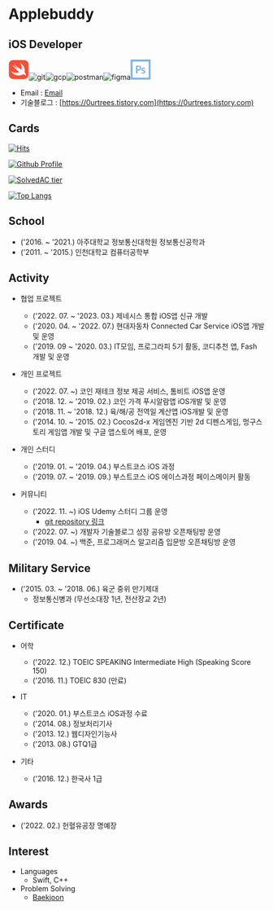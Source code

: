 

# Applebuddy

## iOS Developer

<img src="https://raw.githubusercontent.com/devicons/devicon/master/icons/swift/swift-original.svg" alt="swift" width="40" height="40"/><img src="https://www.vectorlogo.zone/logos/git-scm/git-scm-icon.svg" alt="git" width="40" height="40"/><img src="https://www.vectorlogo.zone/logos/google_cloud/google_cloud-icon.svg" alt="gcp" width="40" height="40"/><img src="https://www.vectorlogo.zone/logos/getpostman/getpostman-icon.svg" alt="postman" width="40" height="40"/><img src="https://www.vectorlogo.zone/logos/figma/figma-icon.svg" alt="figma" width="40" height="40"/><img src="https://raw.githubusercontent.com/devicons/devicon/master/icons/photoshop/photoshop-line.svg" alt="photoshop" width="40" height="40"/>

- Email : [Email](mailto:eagermin92@gmail.com)
- 기술블로그 : [https://0urtrees.tistory.com](https://0urtrees.tistory.com)


## Cards

[![Hits](https://hits.seeyoufarm.com/api/count/incr/badge.svg?url=https%3A%2F%2Fgithub.com%2Fapplebuddy)](https://github.com/applebuddy)

[![Github Profile](https://github-readme-stats.vercel.app/api?username=applebuddy&count_private=true&hide=contribs,prs&show_icons=true&theme=vue-dark)](https://github.com/applebuddy)

[![SolvedAC tier](http://mazassumnida.wtf/api/v2/generate_badge?boj=applebuddy)](https://solved.ac/applebuddy)

[![Top Langs](https://github-readme-stats.vercel.app/api/top-langs/?username=applebuddy&layout=compact&hide=Visual%20Basic)](https://github.com/anuraghazra/github-readme-stats)


## School

- ('2016. ~ '2021.) 아주대학교 정보통신대학원 정보통신공학과
- ('2011. ~ '2015.) 인천대학교 컴퓨터공학부

## Activity

- 협업 프로젝트
  - ('2022. 07. ~ '2023. 03.) 제네시스 통합 iOS앱 신규 개발
  - ('2020. 04. ~ '2022. 07.) 현대자동차 Connected Car Service iOS앱 개발 및 운영
  - ('2019. 09 ~ '2020. 03.) IT모임, 프로그라피 5기 활동, 코디추천 앱, Fash 개발 및 운영

- 개인 프로젝트
  - ('2022. 07. ~) 코인 재테크 정보 제공 서비스, 톰비트 iOS앱 운영
  - ('2018. 12. ~ '2019. 02.) 코인 가격 푸시알람앱 iOS개발 및 운영
  - ('2018. 11. ~ '2018. 12.) 육/해/공 전역일 계산앱 iOS개발 및 운영
  - ('2014. 10. ~ '2015. 02.) Cocos2d-x 게임엔진 기반 2d 디펜스게임, 멍구스토리 게임앱 개발 및 구글 앱스토어 배포, 운영

- 개인 스터디
  - ('2019. 01. ~ '2019. 04.) 부스트코스 iOS 과정
  - ('2019. 07. ~ '2019. 09.) 부스트코스 iOS 에이스과정 페이스메이커 활동

- 커뮤니티
  - ('2022. 11. ~) iOS Udemy 스터디 그룹 운영
    - [git repository 링크](https://github.com/orgs/iOS-Udemy-Study-Group/repositories)
  - ('2022. 07. ~) 개발자 기술블로그 성장 공유방 오픈채팅방 운영
  - ('2019. 04. ~) 백준, 프로그래머스 알고리즘 입문방 오픈채팅방 운영


## Military Service
- ('2015. 03. ~ '2018. 06.) 육군 중위 만기제대
  - 정보통신병과 (무선소대장 1년, 전산장교 2년)

## Certificate

- 어학
  - ('2022. 12.) TOEIC SPEAKING Intermediate High (Speaking Score 150)
  - ('2016. 11.) TOEIC 830 (만료)

- IT
  - ('2020. 01.) 부스트코스 iOS과정 수료
  - ('2014. 08.) 정보처리기사 
  - ('2013. 12.) 웹디자인기능사 
  - ('2013. 08.) GTQ1급

- 기타
  - ('2016. 12.) 한국사 1급


## Awards

- ('2022. 02.) 헌혈유공장 명예장


## Interest
- Languages
  - Swift, C++
- Problem Solving
  - [Baekjoon](https://www.acmicpc.net/user/applebuddy)

